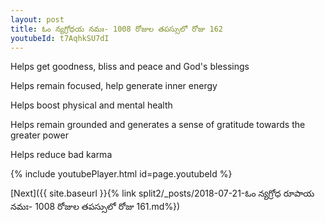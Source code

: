 ```yaml
---
layout: post
title: ఓం న్యగ్రోధయ నమః- 1008 రోజుల తపస్సులో రోజు 162
youtubeId: t7AqhkSU7dI
---
```

 
 
Helps get goodness, bliss and peace and God's blessings
 
Helps remain focused, help generate inner energy 
 
Helps boost physical and mental health 
 
Helps remain grounded and generates a sense of gratitude towards the greater power 
 
Helps reduce bad karma
 
 
 
 


{% include youtubePlayer.html id=page.youtubeId %}
 
[Next]({{ site.baseurl }}{% link  split2/_posts/2018-07-21-ఓం న్యగ్రోధ రూపాయ నమః- 1008 రోజుల తపస్సులో రోజు 161.md%})
 

